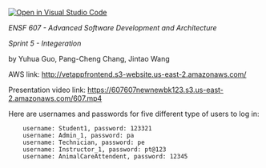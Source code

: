 [![Open in Visual Studio Code](https://classroom.github.com/assets/open-in-vscode-f059dc9a6f8d3a56e377f745f24479a46679e63a5d9fe6f495e02850cd0d8118.svg)](https://classroom.github.com/online_ide?assignment_repo_id=6508207&assignment_repo_type=AssignmentRepo)


*ENSF 607 - Advanced Software Development and Architecture*

*Sprint 5 - Integeration*

by Yuhua Guo, Pang-Cheng Chang, Jintao Wang

AWS link: http://vetappfrontend.s3-website.us-east-2.amazonaws.com/

Presentation video link: https://607607newnewbk123.s3.us-east-2.amazonaws.com/607.mp4

Here are usernames and passwords for five different type of users to log in:

        username: Student1, password: 123321
        username: Admin_1, password: pa
        username: Technician, password: pe
        username: Instructor_1, password: pt@123
        username: AnimalCareAttendent, password: 12345

